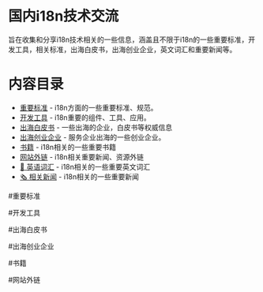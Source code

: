 # 国内i18n技术交流
旨在收集和分享i18n技术相关的一些信息，涵盖且不限于i18n的一些重要标准，开发工具，相关标准，出海白皮书，出海创业企业，英文词汇和重要新闻等。

# 内容目录
   * [重要标准](#重要标准) - i18n方面的一些重要标准、规范。
   * [开发工具](#开发工具) - i18n重要的组件、工具、应用。
   * [出海白皮书](#出海白皮书) - 一些出海的企业，白皮书等权威信息
   * [出海创业企业](#出海创业企业) - 服务企业出海的一些创业企业。
   * [书籍](#书籍) - i18n相关的一些重要书籍
   * [网站外链](#网站外链) - i18n相关重要新闻、资源外链
   * [📙 英语词汇](./i18nGlossary.md) - i18n相关的一些重要英文词汇
   * [🗞️ 相关新闻](./news.md) - i18n相关的一些重要新闻

#重要标准

#开发工具

#出海白皮书

#出海创业企业

#书籍

#网站外链
